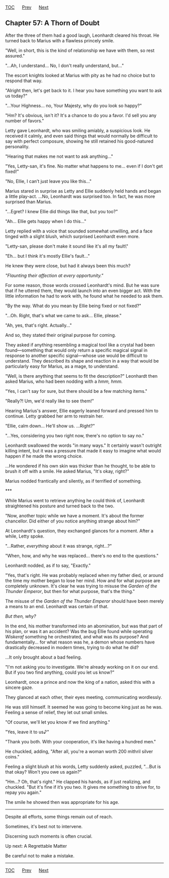 [TOC](../readme.md)&nbsp;&nbsp;&nbsp;&nbsp;&nbsp;&nbsp;[Prev](index_split_032.md)&nbsp;&nbsp;&nbsp;&nbsp;&nbsp;&nbsp;[Next](index_split_034.md)



## Chapter 57: A Thorn of Doubt

After the three of them had a good laugh, Leonhardt cleared his throat.
He turned back to Marius with a flawless princely smile.

"Well, in short, this is the kind of relationship we have with them, so
rest assured."

"...Ah, I understand... No, I don't really understand, but..."

The escort knights looked at Marius with pity as he had no choice but to
respond that way.

"Alright then, let's get back to it. I hear you have something you want
to ask us today?"

"...Your Highness... no, Your Majesty, why do you look so happy?"

"Hm? It's obvious, isn't it? It's a chance to do you a favor. I'd sell
you any number of favors."

Letty gave Leonhardt, who was smiling amiably, a suspicious look. He
received it calmly, and even said things that would normally be
difficult to say with perfect composure, showing he still retained his
good-natured personality.

"Hearing that makes me not want to ask anything..."

"Yes, Letty-san, it's fine. No matter what happens to me... even if I
don't get fixed!"

"No, Ellie, I can’t just leave you like this..."

Marius stared in surprise as Letty and Ellie suddenly held hands and
began a little play-act. ...No, Leonhardt was surprised too. In fact, he
was more surprised than Marius.

"...Egret? I knew Ellie did things like that, but you too?"

"Ah... Ellie gets happy when I do this..."

Letty replied with a voice that sounded somewhat unwilling, and a face
tinged with a slight blush, which surprised Leonhardt even more.

"Letty-san, please don't make it sound like it's all my fault\\"

"Eh... but I think it's mostly Ellie's fault..."

He knew they were close, but had it always been this much?

*"Flaunting their affection at every opportunity."*

For some reason, those words crossed Leonhardt's mind. But he was sure
that if he uttered them, they would launch into an even bigger act. With
the little information he had to work with, he found what he needed to
ask them.

"By the way. What do you mean by Ellie being fixed or not fixed?"

"...Oh. Right, that's what we came to ask... Ellie, please."

"Ah, yes, that's right. Actually..."

And so, they stated their original purpose for coming.

They asked if anything resembling a magical tool like a crystal had been
found—something that would only return a specific magical signal in
response to another specific signal—whose use would be difficult to
understand. They described its shape and reaction in a way that would be
particularly easy for Marius, as a mage, to understand.

"Well, is there anything that seems to fit the description?" Leonhardt
then asked Marius, who had been nodding with a *hmm, hmm.*

"Yes, I can't say for sure, but there should be a few matching items."

"Really?! Um, we'd really like to see them!"

Hearing Marius's answer, Ellie eagerly leaned forward and pressed him to
continue. Letty grabbed her arm to restrain her.

"Ellie, calm down... He'll show us. ...Right?"

"...Yes, considering you two right now, there's no option to say no."

Leonhardt swallowed the words "in many ways." It certainly wasn't
outright killing intent, but it was a pressure that made it easy to
imagine what would happen if he made the wrong choice.

...He wondered if his own skin was thicker than he thought, to be able
to brush it off with a smile. He asked Marius, "It's okay, right?"

Marius nodded frantically and silently, as if terrified of something.

\*\*\*

While Marius went to retrieve anything he could think of, Leonhardt
straightened his posture and turned back to the two.

"Now, another topic while we have a moment. It's about the former
chancellor. Did either of you notice anything strange about him?"

At Leonhardt's question, they exchanged glances for a moment. After a
while, Letty spoke.

"...Rather, *everything* about it was strange, right...?"

"When, how, and why he was replaced... there's no end to the questions."

Leonhardt nodded, as if to say, "Exactly."

"Yes, that's right. He was probably replaced when my father died, or
around the time my mother began to lose her mind. How and for what
purpose are completely unknown. It's clear he was trying to misuse the
*Garden of the Thunder Emperor*, but then for what purpose, that's the
thing."

The misuse of the *Garden of the Thunder Emperor* should have been
merely a means to an end. Leonhardt was certain of that.

*But then, why?*

In the end, his mother transformed into an abomination, but was that
part of his plan, or was it an accident? Was the bug Ellie found while
operating *Wiskeraf* something he orchestrated, and what was its
purpose? And fundamentally... for what reason was he, a demon whose
numbers have drastically decreased in modern times, trying to do what he
did?

...It only brought about a bad feeling.

"I'm not asking you to investigate. We're already working on it on our
end. But if you two find anything, could you let us know?"

Leonhardt, once a prince and now the king of a nation, asked this with a
sincere gaze.

They glanced at each other, their eyes meeting, communicating
wordlessly.

He was still himself. It seemed he was going to become king just as he
was. Feeling a sense of relief, they let out small smiles.

"Of course, we'll let you know if we find anything."

"Yes, leave it to us♪"

"Thank you both. With your cooperation, it's like having a hundred men."

He chuckled, adding, "After all, you're a woman worth 200 mithril silver
coins."

Feeling a slight blush at his words, Letty suddenly asked, puzzled,
"...But is that okay? Won't you owe us again?"

"Hm...? Oh, that's right." He clapped his hands, as if just realizing,
and chuckled. "But it's fine if it’s you two. It gives me something to
strive for, to repay you again."

The smile he showed then was appropriate for his age.

------------------------------------------------------------------------

Despite all efforts, some things remain out of reach.

Sometimes, it's best not to intervene.

Discerning such moments is often crucial.

Up next: A Regrettable Matter

Be careful not to make a mistake.


---
[TOC](../readme.md)&nbsp;&nbsp;&nbsp;&nbsp;&nbsp;&nbsp;[Prev](index_split_032.md)&nbsp;&nbsp;&nbsp;&nbsp;&nbsp;&nbsp;[Next](index_split_034.md)


